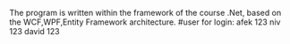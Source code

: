 The program is written within the framework of the course .Net, based on the WCF,WPF,Entity Framework architecture.
#user for login:
afek  123
niv  123
david 123
